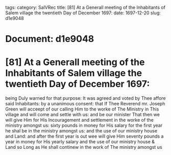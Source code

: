 tags: 
category: SalVRec
title: [81] At a Generall meeting of the Inhabitants of Salem village the twentieth Day of December 1697:
date: 1697-12-20
slug: d1e9048




# Document: d1e9048


# [81] At a Generall meeting of the Inhabitants of Salem village the twentieth Day of December 1697: 

being Duly warned for that purpose: It was agreed and voted by Thee affore said Inhabitants: by a unanimous consent: that If Thee Reverend mr. Joseph Green will acceept of our calling Him to the worke of The Ministry in This village and will come and settle with us: and be our minister That then we will give Him for His Incouragement and settlement in the worke of the ministry amongst us: sixty pounds in money for His salary for the first year he shal be in the ministry amongst us: and the use of our ministry house and Land: and after the first year is out wee will give Him seventy pounds a year in money for His yearly salary and the use of our ministry house & Land so Long as He shall continew in the work of The ministry amongst us
